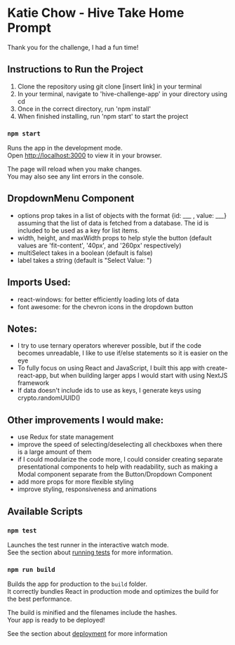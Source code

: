 
# Katie Chow - Hive Take Home Prompt

Thank you for the challenge, I had a fun time!

## Instructions to Run the Project
1) Clone the repository using git clone [insert link] in your terminal
2) In your terminal, navigate to 'hive-challenge-app' in your directory using cd
3) Once in the correct directory, run 'npm install'
3) When finished installing, run 'npm start' to start the project

### `npm start`

Runs the app in the development mode.\
Open [http://localhost:3000](http://localhost:3000) to view it in your browser.

The page will reload when you make changes.\
You may also see any lint errors in the console.

## DropdownMenu Component
* options prop takes in a list of objects with the format {id: ___ , value: ___} assuming that the list of data is fetched from a database. The id is included to be used as a key for list items.
* width, height, and maxWidth props to help style the button (default values are 'fit-content', '40px', and '260px' respectively)
* multiSelect takes in a boolean (default is false)
* label takes a string (default is "Select Value: ")
  
## Imports Used:
* react-windows: for better efficiently loading lots of data
* font awesome: for the chevron icons in the dropdown button

## Notes:
* I try to use ternary operators wherever possible, but if the code becomes unreadable, I like to use if/else statements so it is easier on the eye
* To fully focus on using React and JavaScript, I built this app with create-react-app, but when building larger apps I would start with using NextJS framework
* If data doesn't include ids to use as keys, I generate keys using crypto.randomUUID()

## Other improvements I would make:
* use Redux for state management
* improve the speed of selecting/deselecting all checkboxes when there is a large amount of them
* if I could modularize the code more, I could consider creating separate presentational components to help with readability, such as making a Modal component separate from the Button/Dropdown Component
* add more props for more flexible styling
* improve styling, responsiveness and animations

## Available Scripts

### `npm test`

Launches the test runner in the interactive watch mode.\
See the section about [running tests](https://facebook.github.io/create-react-app/docs/running-tests) for more information.

### `npm run build`

Builds the app for production to the `build` folder.\
It correctly bundles React in production mode and optimizes the build for the best performance.

The build is minified and the filenames include the hashes.\
Your app is ready to be deployed!

See the section about [deployment](https://facebook.github.io/create-react-app/docs/deployment) for more information

